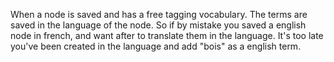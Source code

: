 When a node is saved and has a free tagging vocabulary. 
The terms are saved in the language of the node. 
So if by mistake you saved a english node in french, and want after to translate them in the language.
It's too late you've been created in the language and add "bois" as a english term.

